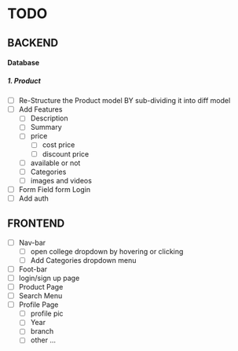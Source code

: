 # TODO

## BACKEND

#### Database
##### 1. Product
- [ ] Re-Structure the Product model BY sub-dividing it into diff model
- [ ] Add Features
	- [ ] Description
	- [ ] Summary
	- [ ] price
		- [ ] cost price
		- [ ] discount price
	- [ ] available or not
	- [ ] Categories
	- [ ] images and videos
- [ ] Form Field form Login
- [ ] Add auth

## FRONTEND

- [ ] Nav-bar 
	- [ ] open college dropdown by hovering or clicking
	- [ ] Add Categories dropdown menu
- [ ] Foot-bar
- [ ] login/sign up page
- [ ] Product Page
- [ ] Search Menu
- [ ] Profile Page
    - [ ] profile pic
    - [ ] Year
    - [ ] branch
    - [ ] other ...